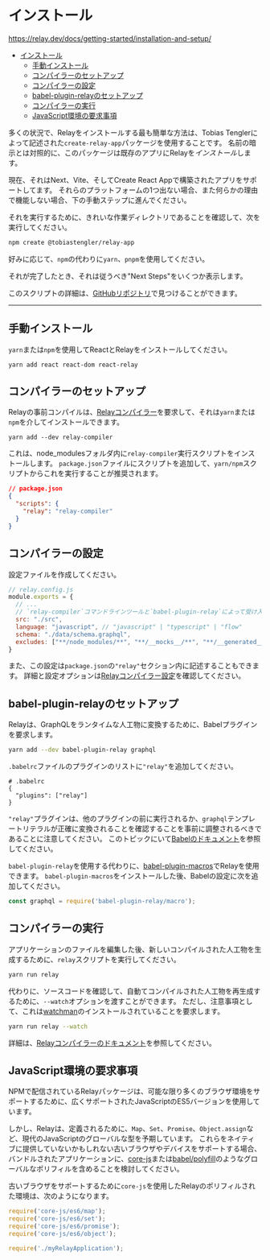 # インストール

<https://relay.dev/docs/getting-started/installation-and-setup/>

- [インストール](#インストール)
  - [手動インストール](#手動インストール)
  - [コンパイラーのセットアップ](#コンパイラーのセットアップ)
  - [コンパイラーの設定](#コンパイラーの設定)
  - [babel-plugin-relayのセットアップ](#babel-plugin-relayのセットアップ)
  - [コンパイラーの実行](#コンパイラーの実行)
  - [JavaScript環境の要求事項](#javascript環境の要求事項)

多くの状況で、Relayをインストールする最も簡単な方法は、Tobias Tenglerによって記述された`create-relay-app`パッケージを使用することです。
名前の暗示とは対照的に、このパッケージは既存のアプリにRelayを*インストール*します。

現在、それはNext、Vite、そしてCreate React Appで構築されたアプリをサポートしてます。
それらのプラットフォームの1つ出ない場合、また何らかの理由で機能しない場合、下の手動ステップに進んでください。

それを実行するために、きれいな作業ディレクトリであることを確認して、次を実行してください。

```sh
npm create @tobiastengler/relay-app
```

好みに応じて、`npm`の代わりに`yarn`、`pnpm`を使用してください。

それが完了したとき、それは従うべき"Next Steps"をいくつか表示します。

このスクリプトの詳細は、[GitHubリポジトリ](https://github.com/tobias-tengler/create-relay-app)で見つけることができます。

---

## 手動インストール

`yarn`または`npm`を使用してReactとRelayをインストールしてください。

```shell
yarn add react react-dom react-relay
```

## コンパイラーのセットアップ

Relayの事前コンパイルは、[Relayコンパイラー](https://relay.dev/docs/guides/compiler/)を要求して、それは`yarn`または`npm`を介してインストールできます。

```shell
yarn add --dev relay-compiler
```

これは、node_modulesフォルダ内に`relay-compiler`実行スクリプトをインストールします。
`package.json`ファイルにスクリプトを追加して、`yarn/npm`スクリプトからこれを実行することが推奨されます。

```json
// package.json
{
  "scripts": {
    "relay": "relay-compiler"
  }
}
```

## コンパイラーの設定

設定ファイルを作成してください。

```js
// relay.config.js
module.exports = {
  // ...
  // `relay-compiler`コマンドラインツールと`babel-plugin-relay`によって受け入れられる設定オプション
  src: "./src",
  language: "javascript", // "javascript" | "typescript" | "flow"
  schema: "./data/schema.graphql",
  excludes: ["**/node_modules/**", "**/__mocks__/**", "**/__generated__/**"],
}
```

また、この設定は`package.json`の`"relay"`セクション内に記述することもできます。
詳細と設定オプションは[Relayコンパイラー設定](https://github.com/facebook/relay/tree/main/packages/relay-compiler)を確認してください。

## babel-plugin-relayのセットアップ

Relayは、GraphQLをランタイムな人工物に変換するために、Babelプラグインを要求します。

```sh
yarn add --dev babel-plugin-relay graphql
```

`.babelrc`ファイルのプラグインのリストに`"relay"`を追加してください。

```text
# .babelrc
{
  "plugins": ["relay"]
}
```

`"relay"`プラグインは、他のプラグインの前に実行されるか、`graphql`テンプレートリテラルが正確に変換されることを確認することを事前に調整されるべきであることに注意してください。
このトピックにいて[Babelのドキュメント](https://babeljs.io/docs/plugins/#pluginpreset-ordering)を参照してください。

`babel-plugin-relay`を使用する代わりに、[babel-plugin-macros](https://github.com/kentcdodds/babel-plugin-macros)でRelayを使用できます。
`babel-plugin-macros`をインストールした後、Babelの設定に次を追加してください。

```javascript
const graphql = require('babel-plugin-relay/macro');
```

## コンパイラーの実行

アプリケーションのファイルを編集した後、新しいコンパイルされた人工物を生成するために、`relay`スクリプトを実行してください。

```sh
yarn run relay
```

代わりに、ソースコードを確認して、自動てコンパイルされた人工物を再生成するために、`--watch`オプションを渡すことができます。
ただし、注意事項として、これは[watchman](https://facebook.github.io/watchman)のインストールされていることを要求します。

```sh
yarn run relay --watch
```

詳細は、[Relayコンパイラーのドキュメント](https://relay.dev/docs/guides/compiler/)を参照してください。

## JavaScript環境の要求事項

NPMで配信されているRelayパッケージは、可能な限り多くのブラウザ環境をサポートするために、広くサポートされたJavaScriptのES5バージョンを使用しています。

しかし、Relayは、定義されるために、`Map`、`Set`、`Promise`、`Object.assign`など、現代のJavaScriptのグローバルな型を予期しています。
これらをネイティブに提供していないかもしれない古いブラウザやデバイスをサポートする場合、バンドルされたアプリケーションに、[core-js](https://relay.dev/docs/guides/compiler/)または[babel/polyfill](https://babeljs.io/docs/usage/polyfill/)のようなグローバルなポリフィルを含めることを検討してください。

古いブラウザをサポートするために`core-js`を使用したRelayのポリフィルされた環境は、次のようになります。

```js
require('core-js/es6/map');
require('core-js/es6/set');
require('core-js/es6/promise');
require('core-js/es6/object');

require('./myRelayApplication');
```
